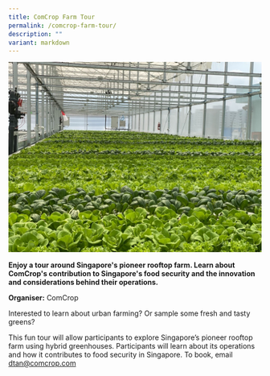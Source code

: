 ```yaml
---
title: ComCrop Farm Tour
permalink: /comcrop-farm-tour/
description: ""
variant: markdown
---
```

![](/images/Tours/question%20114%20-%201664984858397.jpg)

**Enjoy a tour around Singapore's pioneer rooftop farm. Learn about ComCrop's contribution to Singapore's food security and the innovation and considerations behind their operations.**

**Organiser:** ComCrop

Interested to learn about urban farming? Or sample some fresh and tasty greens? 

This fun tour will allow participants to explore Singapore’s pioneer rooftop farm using hybrid greenhouses. Participants will learn about its operations and how it contributes to food security in Singapore. To book, email dtan@comcrop.com